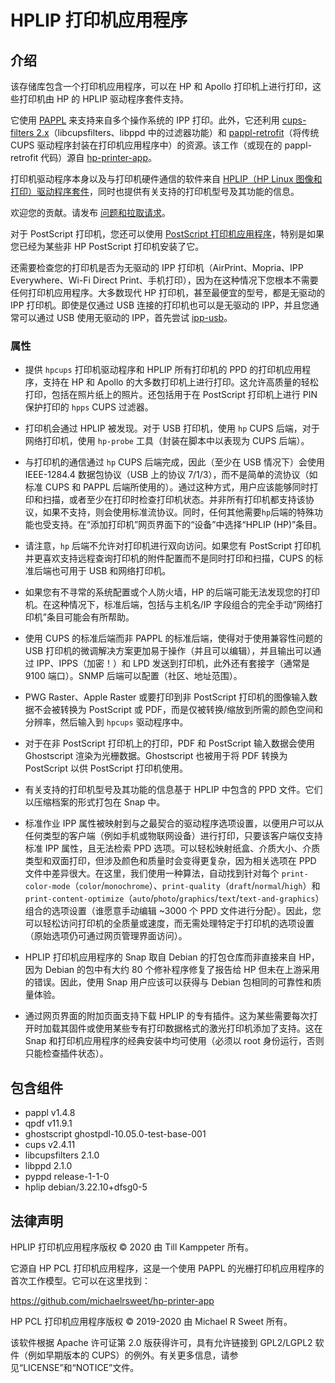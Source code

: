 # HPLIP 打印机应用程序

## 介绍

该存储库包含一个打印机应用程序，可以在 HP 和 Apollo 打印机上进行打印，这些打印机由 HP 的 HPLIP 驱动程序套件支持。

它使用 [PAPPL](https://www.msweet.org/pappl) 来支持来自多个操作系统的 IPP 打印。此外，它还利用 [cups-filters 2.x](https://github.com/OpenPrinting/cups-filters)（libcupsfilters、libppd 中的过滤器功能）和 [pappl-retrofit](https://github.com/OpenPrinting/pappl-retrofit)（将传统 CUPS 驱动程序封装在打印机应用程序中）的资源。该工作（或现在的 pappl-retrofit 代码）源自 [hp-printer-app](https://github.com/michaelrsweet/hp-printer-app)。

打印机驱动程序本身以及与打印机硬件通信的软件来自 [HPLIP（HP Linux 图像和打印）驱动程序套件](https://developers.hp.com/hp-linux-imaging-and-printing/)，同时也提供有关支持的打印机型号及其功能的信息。

欢迎您的贡献。请发布 [问题和拉取请求](https://github.com/OpenPrinting/hplip-printer-app)。

对于 PostScript 打印机，您还可以使用 [PostScript 打印机应用程序](https://github.com/OpenPrinting/ps-printer-app)，特别是如果您已经为某些非 HP PostScript 打印机安装了它。

还需要检查您的打印机是否为无驱动的 IPP 打印机（AirPrint、Mopria、IPP Everywhere、Wi-Fi Direct Print、手机打印），因为在这种情况下您根本不需要任何打印机应用程序。大多数现代 HP 打印机，甚至最便宜的型号，都是无驱动的 IPP 打印机。即使是仅通过 USB 连接的打印机也可以是无驱动的 IPP，并且您通常可以通过 USB 使用无驱动的 IPP，首先尝试 [ipp-usb](https://github.com/OpenPrinting/ipp-usb)。

### 属性

- 提供 `hpcups` 打印机驱动程序和 HPLIP 所有打印机的 PPD 的打印机应用程序，支持在 HP 和 Apollo 的大多数打印机上进行打印。这允许高质量的轻松打印，包括在照片纸上的照片。还包括用于在 PostScript 打印机上进行 PIN 保护打印的 `hpps` CUPS 过滤器。

- 打印机会通过 HPLIP 被发现。对于 USB 打印机，使用 `hp` CUPS 后端，对于网络打印机，使用 `hp-probe` 工具（封装在脚本中以表现为 CUPS 后端）。

- 与打印机的通信通过 `hp` CUPS 后端完成，因此（至少在 USB 情况下）会使用 IEEE-1284.4 数据包协议（USB 上的协议 7/1/3），而不是简单的流协议（如标准 CUPS 和 PAPPL 后端所使用的）。通过这种方式，用户应该能够同时打印和扫描，或者至少在打印时检查打印机状态。并非所有打印机都支持该协议，如果不支持，则会使用标准流协议。同时，任何其他需要`hp`后端的特殊功能也受支持。在“添加打印机”网页界面下的“设备”中选择“HPLIP (HP)”条目。

- 请注意，`hp` 后端不允许对打印机进行双向访问。如果您有 PostScript 打印机并更喜欢支持远程查询打印机的附件配置而不是同时打印和扫描，CUPS 的标准后端也可用于 USB 和网络打印机。

- 如果您有不寻常的系统配置或个人防火墙，HP 的后端可能无法发现您的打印机。在这种情况下，标准后端，包括与主机名/IP 字段组合的完全手动“网络打印机”条目可能会有所帮助。

- 使用 CUPS 的标准后端而非 PAPPL 的标准后端，使得对于使用兼容性问题的 USB 打印机的微调解决方案更加易于操作（并且可以编辑），并且输出可以通过 IPP、IPPS（加密！）和 LPD 发送到打印机，此外还有套接字（通常是 9100 端口）。SNMP 后端可以配置（社区、地址范围）。

- PWG Raster、Apple Raster 或要打印到非 PostScript 打印机的图像输入数据不会被转换为 PostScript 或 PDF，而是仅被转换/缩放到所需的颜色空间和分辨率，然后输入到 `hpcups` 驱动程序中。

- 对于在非 PostScript 打印机上的打印，PDF 和 PostScript 输入数据会使用 Ghostscript 渲染为光栅数据。Ghostscript 也被用于将 PDF 转换为 PostScript 以供 PostScript 打印机使用。

- 有关支持的打印机型号及其功能的信息基于 HPLIP 中包含的 PPD 文件。它们以压缩档案的形式打包在 Snap 中。

- 标准作业 IPP 属性被映射到与之最契合的驱动程序选项设置，以便用户可以从任何类型的客户端（例如手机或物联网设备）进行打印，只要该客户端仅支持标准 IPP 属性，且无法检索 PPD 选项。可以轻松映射纸盒、介质大小、介质类型和双面打印，但涉及颜色和质量时会变得更复杂，因为相关选项在 PPD 文件中差异很大。在这里，我们使用一种算法，自动找到针对每个 `print-color-mode`（`color`/`monochrome`）、`print-quality`（`draft`/`normal`/`high`）和 `print-content-optimize`（`auto`/`photo`/`graphics`/`text`/`text-and-graphics`）组合的选项设置（谁愿意手动编辑 ~3000 个 PPD 文件进行分配）。因此，您可以轻松访问打印机的全质量或速度，而无需处理特定于打印机的选项设置（原始选项仍可通过网页管理界面访问）。

- HPLIP 打印机应用程序的 Snap 取自 Debian 的打包仓库而非直接来自 HP，因为 Debian 的包中有大约 80 个修补程序修复了报告给 HP 但未在上游采用的错误。因此，使用 Snap 用户应该可以获得与 Debian 包相同的可靠性和质量体验。

- 通过网页界面的附加页面支持下载 HPLIP 的专有插件。这为某些需要每次打开时加载其固件或使用某些专有打印数据格式的激光打印机添加了支持。这在 Snap 和打印机应用程序的经典安装中均可使用（必须以 root 身份运行，否则只能检查插件状态）。

<!-- 开始包含组件 -->
## 包含组件
  - pappl v1.4.8
  - qpdf v11.9.1
  - ghostscript ghostpdl-10.05.0-test-base-001
  - cups v2.4.11
  - libcupsfilters 2.1.0
  - libppd 2.1.0
  - pyppd release-1-1-0
  - hplip debian/3.22.10+dfsg0-5
<!-- 结束包含组件 -->

## 法律声明

HPLIP 打印机应用程序版权 © 2020 由 Till Kamppeter 所有。

它源自 HP PCL 打印机应用程序，这是一个使用 PAPPL 的光栅打印机应用程序的首次工作模型。它可以在这里找到：

https://github.com/michaelrsweet/hp-printer-app

HP PCL 打印机应用程序版权 © 2019-2020 由 Michael R Sweet 所有。

该软件根据 Apache 许可证第 2.0 版获得许可，具有允许链接到 GPL2/LGPL2 软件（例如早期版本的 CUPS）的例外。有关更多信息，请参见“LICENSE”和“NOTICE”文件。